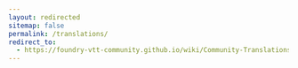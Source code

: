 ```yaml
---
layout: redirected
sitemap: false
permalink: /translations/
redirect_to:
  - https://foundry-vtt-community.github.io/wiki/Community-Translations/
---
```


